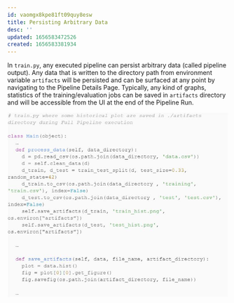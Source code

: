 ```yaml
---
id: vaomgx8kpe81ft09quy8esw
title: Persisting Arbitrary Data
desc: ''
updated: 1656583472526
created: 1656583381934
---
```


In `train.py`, any executed pipeline can persist arbitrary data (called pipeline output). Any data that is written to the directory path from environment variable `artifacts` will be persisted and can be surfaced at any point by navigating to the Pipeline Details Page. Typically, any kind of graphs, statistics of the training/evaluation jobs can be saved in `artifacts` directory and will be accessible from the UI at the end of the Pipeline Run.

![Persisting Arbitrary Data](/assets/images/2022-06-30-15-33-04.png)
